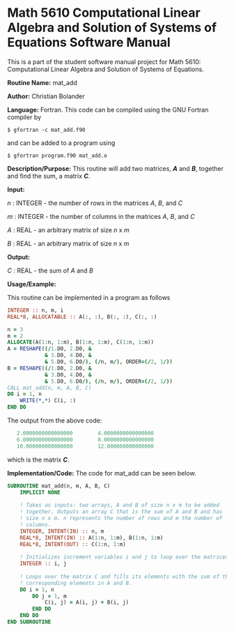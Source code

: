 # Math 5610 Computational Linear Algebra and Solution of Systems of Equations Software Manual

This is a part of the student software manual project for Math 5610: Computational Linear Algebra and Solution of Systems of Equations. 

**Routine Name:**           mat_add

**Author:** Christian Bolander

**Language:** Fortran. This code can be compiled using the GNU Fortran compiler by

```$ gfortran -c mat_add.f90```

and can be added to a program using

```$ gfortran program.f90 mat_add.o ``` 

**Description/Purpose:** This routine will add two matrices, ***A*** and ***B***, together and find the sum, a matrix ***C***.

**Input:**  

*n* : INTEGER - the number of rows in the matrices *A*, *B*, and *C*

*m* : INTEGER - the number of columns in the matrices *A*, *B*, and *C*

*A* : REAL - an arbitrary matrix of size *n* x *m*

*B* : REAL - an arbitrary matrix of size *n* x *m*

**Output:** 

*C* : REAL - the sum of *A* and *B*

**Usage/Example:**

This routine can be implemented in a program as follows

```fortran
INTEGER :: n, m, i
REAL*8, ALLOCATABLE :: A(:, :), B(:, :), C(:, :)

n = 3
m = 2
ALLOCATE(A(1:n, 1:m), B(1:n, 1:m), C(1:n, 1:m))
A = RESHAPE((/1.D0, 2.D0, &
			& 3.D0, 4.D0, &
			& 5.D0, 6.D0/), (/n, m/), ORDER=(/2, 1/))
B = RESHAPE((/1.D0, 2.D0, &
			& 3.D0, 4.D0, &
			& 5.D0, 6.D0/), (/n, m/), ORDER=(/2, 1/))
CALL mat_add(n, m, A, B, C)
DO i = 1, n
	WRITE(*,*) C(i, :)
END DO
```

The output from the above code:

```fortran
   2.0000000000000000        4.0000000000000000     
   6.0000000000000000        8.0000000000000000     
   10.000000000000000        12.000000000000000  
```

which is the matrix ***C***.

**Implementation/Code:** The code for mat_add can be seen below.

```fortran
SUBROUTINE mat_add(n, m, A, B, C)
	IMPLICIT NONE
	
	! Takes as inputs: two arrays, A and B of size n x m to be added
	! together. Outputs an array C that is the sum of A and B and has
	! size n x m. n represents the number of rows and m the number of
	! columns.
	INTEGER, INTENT(IN) :: n, m
	REAL*8, INTENT(IN) :: A(1:n, 1:m), B(1:n, 1:m)
	REAL*8, INTENT(OUT) :: C(1:n, 1:m)
	
	! Initializes increment variables i and j to loop over the matrices.
	INTEGER :: i, j
	
	! Loops over the matrix C and fills its elements with the sum of the
	! corresponding elements in A and B.
	DO i = 1, n
		DO j = 1, m
			C(i, j) = A(i, j) + B(i, j)
		END DO
	END DO
END SUBROUTINE
```



